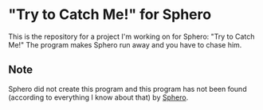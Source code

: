 # "Try to Catch Me!" for Sphero
This is the repository for a project I'm working on for Sphero: "Try to Catch Me!" The program makes Sphero run away and you have to chase him. 

## Note
Sphero did not create this program and this program has not been found (according to everything I know about that) by [Sphero](https://www.sphero.com). 
